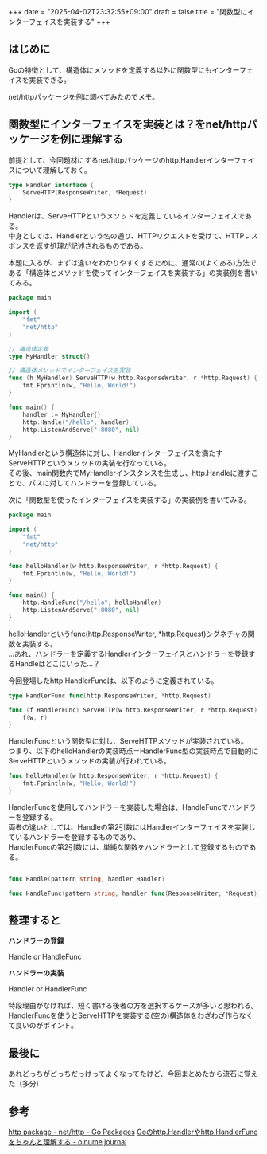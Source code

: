 +++
date = "2025-04-02T23:32:55+09:00"
draft = false
title = "関数型にインターフェイスを実装する"
+++


## はじめに

Goの特徴として、構造体にメソッドを定義する以外に関数型にもインターフェイスを実装できる。  

net/httpパッケージを例に調べてみたのでメモ。

## 関数型にインターフェイスを実装とは？をnet/httpパッケージを例に理解する

前提として、今回題材にするnet/httpパッケージのhttp.Handlerインターフェイスについて理解しておく。  

```go
type Handler interface {
	ServeHTTP(ResponseWriter, *Request)
}
```

Handlerは、ServeHTTPというメソッドを定義しているインターフェイスである。  
中身としては、Handlerという名の通り、HTTPリクエストを受けて、HTTPレスポンスを返す処理が記述されるものである。

本題に入るが、まずは違いをわかりやすくするために、通常の(よくある)方法である「構造体とメソッドを使ってインターフェイスを実装する」の実装例を書いてみる。

```go
package main

import (
    "fmt"
    "net/http"
)

// 構造体定義
type MyHandler struct{}

// 構造体メソッドでインターフェイスを実装
func (h MyHandler) ServeHTTP(w http.ResponseWriter, r *http.Request) {
    fmt.Fprintln(w, "Hello, World!")
}

func main() {
    handler := MyHandler{}
    http.Handle("/hello", handler)
    http.ListenAndServe(":8080", nil)
}

```

MyHandlerという構造体に対し、Handlerインターフェイスを満たすServeHTTPというメソッドの実装を行なっている。  
その後、main関数内でMyHandlerインスタンスを生成し、http.Handleに渡すことで、パスに対してハンドラーを登録している。

次に「関数型を使ったインターフェイスを実装する」の実装例を書いてみる。

```go
package main

import (
    "fmt"
    "net/http"
)

func helloHandler(w http.ResponseWriter, r *http.Request) {
    fmt.Fprintln(w, "Hello, World!")
}

func main() {
    http.HandleFunc("/hello", helloHandler)
    http.ListenAndServe(":8080", nil)
}

```

helloHandlerというfunc(http.ResponseWriter, *http.Request)シグネチャの関数を実装する。　  
...あれ、ハンドラーを定義するHandlerインターフェイスとハンドラーを登録するHandleはどこにいった...？

今回登場したhttp.HandlerFuncは、以下のように定義されている。

```go
type HandlerFunc func(http.ResponseWriter, *http.Request)

func (f HandlerFunc) ServeHTTP(w http.ResponseWriter, r *http.Request) {
    f(w, r)
}

```

HandlerFuncという関数型に対し、ServeHTTPメソッドが実装されている。  
つまり、以下のhelloHandlerの実装時点＝HandlerFunc型の実装時点で自動的にServeHTTPというメソッドの実装が行われている。

```go
func helloHandler(w http.ResponseWriter, r *http.Request) {
    fmt.Fprintln(w, "Hello, World!")
}

```

HandlerFuncを使用してハンドラーを実装した場合は、HandleFuncでハンドラーを登録する。  
両者の違いとしては、Handleの第2引数にはHandlerインターフェイスを実装しているハンドラーを登録するものであり、  
HandlerFuncの第2引数には、単純な関数をハンドラーとして登録するものである。

```go

func Handle(pattern string, handler Handler)

func HandleFunc(pattern string, handler func(ResponseWriter, *Request))

```

## 整理すると

**ハンドラーの登録**

Handle or HandleFunc

**ハンドラーの実装**

Handler or HandlerFunc

特段理由がなければ、短く書ける後者の方を選択するケースが多いと思われる。 
HandlerFuncを使うとServeHTTPを実装する(空の)構造体をわざわざ作らなくて良いのがポイント。

## 最後に

あれどっちがどっちだっけってよくなってたけど、今回まとめたから流石に覚えた（多分)  

## 参考

[http package - net/http - Go Packages](https://pkg.go.dev/net/http#Handler)
[Goのhttp.Handlerやhttp.HandlerFuncをちゃんと理解する - oinume journal](https://journal.lampetty.net/entry/understanding-http-handler-in-go)





